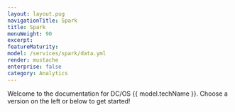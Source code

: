 ```yaml
---
layout: layout.pug
navigationTitle: Spark
title: Spark
menuWeight: 90
excerpt: 
featureMaturity:
model: /services/spark/data.yml
render: mustache
enterprise: false
category: Analytics
---
```


Welcome to the documentation for DC/OS {{ model.techName }}. Choose a version on the left or below to get started!
